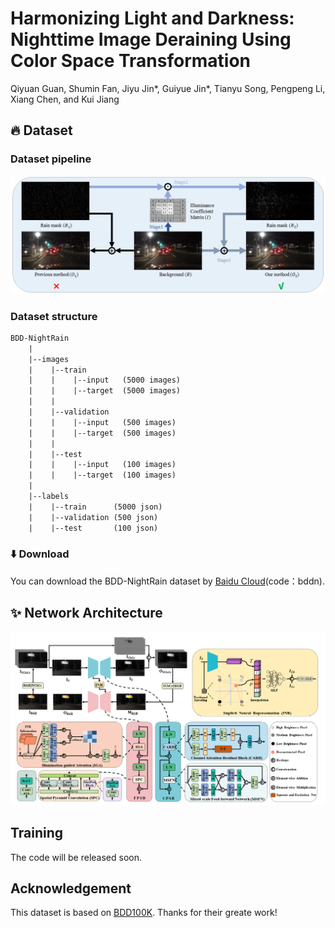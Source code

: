 # Harmonizing Light and Darkness: Nighttime Image Deraining Using Color Space Transformation

Qiyuan Guan, Shumin Fan, Jiyu Jin*, Guiyue Jin*, Tianyu Song, Pengpeng Li, Xiang Chen, and Kui Jiang


## **🔥 Dataset**

### Dataset pipeline
![image](https://github.com/guanqiyuan/NRRNet/blob/main/figs/pipeline.png)


### Dataset structure

```tex
BDD-NightRain
    |
    |--images
    |    |--train
    |    |    |--input   (5000 images)
    |    |    |--target  (5000 images)
    |    |
    |    |--validation
    |    |    |--input   (500 images)
    |    |    |--target  (500 images)
    |    |  
    |    |--test
    |    |    |--input   (100 images)
    |    |    |--target  (100 images)
    |
    |--labels
    |    |--train      (5000 json)
    |    |--validation (500 json)
    |    |--test       (100 json)
```

### ⬇️ Download
You can download the BDD-NightRain dataset by [Baidu Cloud](https://pan.baidu.com/s/12nypp2MpLGN-1SsL-eNURw)(code：bddn).



## **✨ Network Architecture**
![image](https://github.com/guanqiyuan/NRRNet/blob/main/figs/network.png)



## Training
The code will be released soon.


## Acknowledgement
This dataset is based on [BDD100K](https://github.com/bdd100k/bdd100k). Thanks for their greate work!

